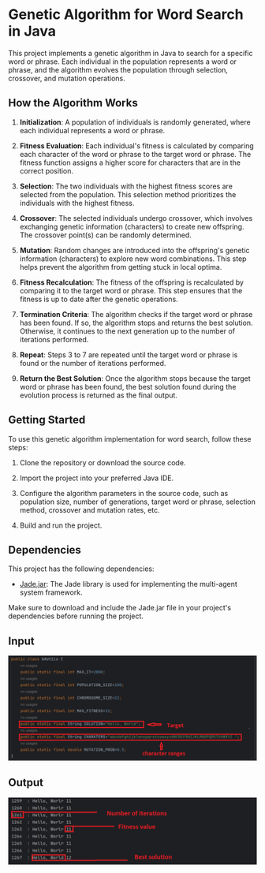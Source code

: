 # Genetic Algorithm for Word Search in Java

This project implements a genetic algorithm in Java to search for a specific word or phrase. Each individual in the population represents a word or phrase, and the algorithm evolves the population through selection, crossover, and mutation operations.

## How the Algorithm Works

1. **Initialization**: A population of individuals is randomly generated, where each individual represents a word or phrase.

2. **Fitness Evaluation**: Each individual's fitness is calculated by comparing each character of the word or phrase to the target word or phrase. The fitness function assigns a higher score for characters that are in the correct position.

3. **Selection**: The two individuals with the highest fitness scores are selected from the population. This selection method prioritizes the individuals with the highest fitness.

4. **Crossover**: The selected individuals undergo crossover, which involves exchanging genetic information (characters) to create new offspring. The crossover point(s) can be randomly determined.

5. **Mutation**: Random changes are introduced into the offspring's genetic information (characters) to explore new word combinations. This step helps prevent the algorithm from getting stuck in local optima.

6. **Fitness Recalculation**: The fitness of the offspring is recalculated by comparing it to the target word or phrase. This step ensures that the fitness is up to date after the genetic operations.

7. **Termination Criteria**: The algorithm checks if the target word or phrase has been found. If so, the algorithm stops and returns the best solution. Otherwise, it continues to the next generation up to the number of iterations performed.

8. **Repeat**: Steps 3 to 7 are repeated until the target word or phrase is found or the number of iterations performed.

9. **Return the Best Solution**: Once the algorithm stops because the target word or phrase has been found, the best solution found during the evolution process is returned as the final output.

## Getting Started

To use this genetic algorithm implementation for word search, follow these steps:

1. Clone the repository or download the source code.

2. Import the project into your preferred Java IDE.

3. Configure the algorithm parameters in the source code, such as population size, number of generations, target word or phrase, selection method, crossover and mutation rates, etc.

4. Build and run the project.

## Dependencies

This project has the following dependencies:

- [Jade.jar](tp_sma_ga/jade.jar): The Jade library is used for implementing the multi-agent system framework.

Make sure to download and include the Jade.jar file in your project's dependencies before running the project.


## Input

<img src="captures/target.png" alt="Input">


## Output

<img src="captures/solution.png" alt="ouput">